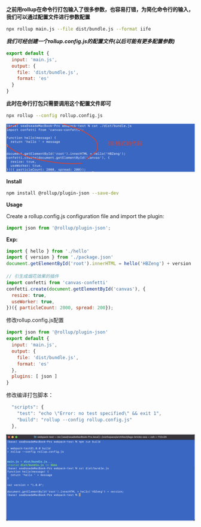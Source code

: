 **之前用rollup在命令行打包输入了很多参数，也容易打错，为简化命令行的输入，我们可以通过配置文件进行参数配置**

```bash
npx rollup main.js --file dist/bundle.js --format iife
```

***我们可经创建一个rollup.config.js的配置文件(以后可能有更多配置参数)***

```javascript
export default {
  input: 'main.js',
  output: {
    file: 'dist/bundle.js',
    format: 'es'
  }
}
```

**此时在命行打包只需要调用这个配置文件即可**

```bash
npx rollup --config rollup.config.js
```

![1670436141361](image/4-1Rollup配置文件和插件/1670436141361.png)

**Install**

```bash
npm install @rollup/plugin-json --save-dev
```

**Usage**

Create a rollup.config.js configuration file and import the plugin:

```javascript
import json from '@rollup/plugin-json';
```

**Exp:**

```javascript
import { hello } from './hello'
import { version } from './package.json'
document.getElementById('root').innerHTML = hello('HBZeng') + version

// 引生成烟花效果的插件
import confetti from 'canvas-confetti'
confetti.create(document.getElementById('canvas'), {
  resize: true,
  useWorker: true,
})({ particleCount: 2000, spread: 200});
```

修改rollup.config.js配置

```javascript
import json from '@rollup/plugin-json'
export default {
  input: 'main.js',
  output: {
    file: 'dist/bundle.js',
    format: 'es'
  },
  plugins: [ json ]
}
```

修改编译打包脚本：

```javascript
  "scripts": {
    "test": "echo \"Error: no test specified\" && exit 1",
    "build": "rollup --config rollup.config.js"
  },
```

![1670447786833](image/4-1Rollup配置文件和插件/1670447786833.png)
